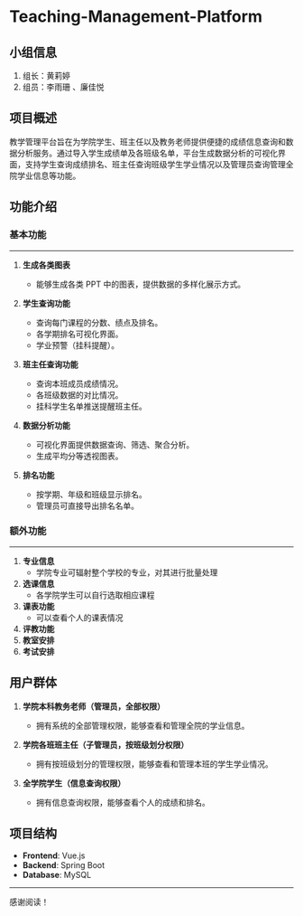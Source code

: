 # Teaching-Management-Platform



## 小组信息

1. 组长：黄莉婷
2. 组员：李雨珊 、廉佳悦



## 项目概述

教学管理平台旨在为学院学生、班主任以及教务老师提供便捷的成绩信息查询和数据分析服务。通过导入学生成绩单及各班级名单，平台生成数据分析的可视化界面，支持学生查询成绩排名、班主任查询班级学生学业情况以及管理员查询管理全院学业信息等功能。





## 功能介绍



### 基本功能

-----



1. **生成各类图表**
   - 能够生成各类 PPT 中的图表，提供数据的多样化展示方式。

2. **学生查询功能**
   - 查询每门课程的分数、绩点及排名。
   - 各学期排名可视化界面。
   - 学业预警（挂科提醒）。

3. **班主任查询功能**
   - 查询本班成员成绩情况。
   - 各班级数据的对比情况。
   - 挂科学生名单推送提醒班主任。

4. **数据分析功能**
   - 可视化界面提供数据查询、筛选、聚合分析。
   - 生成平均分等透视图表。

5. **排名功能**
   - 按学期、年级和班级显示排名。
   - 管理员可直接导出排名名单。





### 额外功能

----

1. **专业信息**
   - 学院专业可辐射整个学校的专业，对其进行批量处理
2. **选课信息**
   - 各学院学生可以自行选取相应课程
3. **课表功能**
   - 可以查看个人的课表情况
4. **评教功能**
5. **教室安排**
6. **考试安排**



## 用户群体

1. **学院本科教务老师（管理员，全部权限）**
   - 拥有系统的全部管理权限，能够查看和管理全院的学业信息。

2. **学院各班班主任（子管理员，按班级划分权限）**
   - 拥有按班级划分的管理权限，能够查看和管理本班的学生学业情况。

3. **全学院学生（信息查询权限）**
   - 拥有信息查询权限，能够查看个人的成绩和排名。





## 项目结构

- **Frontend**: Vue.js
- **Backend**: Spring Boot
- **Database**: MySQL





---

感谢阅读！